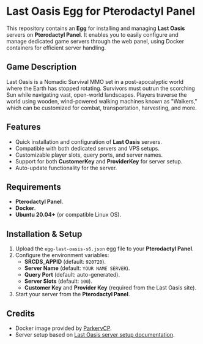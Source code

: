 # **Last Oasis Egg for Pterodactyl Panel**

This repository contains an **Egg** for installing and managing **Last Oasis** servers on **Pterodactyl Panel**. It enables you to easily configure and manage dedicated game servers through the web panel, using Docker containers for efficient server handling.

## **Game Description**
Last Oasis is a Nomadic Survival MMO set in a post-apocalyptic world where the Earth has stopped rotating. Survivors must outrun the scorching Sun while navigating vast, open-world landscapes. Players traverse the world using wooden, wind-powered walking machines known as "Walkers," which can be customized for combat, transportation, harvesting, and more.

## **Features**
- Quick installation and configuration of **Last Oasis** servers.
- Compatible with both dedicated servers and VPS setups.
- Customizable player slots, query ports, and server names.
- Support for both **CustomerKey** and **ProviderKey** for server setup.
- Auto-update functionality for the server.

## **Requirements**
- **Pterodactyl Panel**.
- **Docker**.
- **Ubuntu 20.04+** (or compatible Linux OS).

## **Installation & Setup**
1. Upload the `egg-last-oasis-s6.json` egg file to your **Pterodactyl Panel**.
2. Configure the environment variables:
   - **SRCDS_APPID** (default: `920720`).
   - **Server Name** (default: `YOUR NAME SERVER`).
   - **Query Port** (default: auto-generated).
   - **Server Slots** (default: `100`).
   - **Customer Key** and **Provider Key** (required from the Last Oasis site).
3. Start your server from the **Pterodactyl Panel**.

## **Credits**
- Docker image provided by [ParkervCP](https://github.com/parkervcp/).
- Server setup based on [Last Oasis server setup documentation](https://myrealm.lastoasis.gg/).
